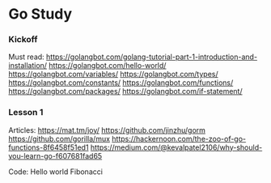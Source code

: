 # Go Study

### Kickoff

Must read:
https://golangbot.com/golang-tutorial-part-1-introduction-and-installation/
https://golangbot.com/hello-world/
https://golangbot.com/variables/
https://golangbot.com/types/
https://golangbot.com/constants/
https://golangbot.com/functions/
https://golangbot.com/packages/
https://golangbot.com/if-statement/

### Lesson 1

Articles:
https://mat.tm/joy/
https://github.com/jinzhu/gorm
https://github.com/gorilla/mux
https://hackernoon.com/the-zoo-of-go-functions-8f6458f51ed1
https://medium.com/@kevalpatel2106/why-should-you-learn-go-f607681fad65

Code:
Hello world
Fibonacci

